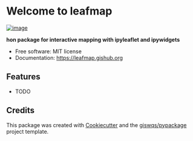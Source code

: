 # Welcome to leafmap


[![image](https://img.shields.io/pypi/v/leafmap.svg)](https://pypi.python.org/pypi/leafmap)


**hon package for interactive mapping with ipyleaflet and ipywidgets**


-   Free software: MIT license
-   Documentation: <https://leafmap.gishub.org>
    

## Features

-   TODO

## Credits

This package was created with [Cookiecutter](https://github.com/cookiecutter/cookiecutter) and the [giswqs/pypackage](https://github.com/giswqs/pypackage) project template.
